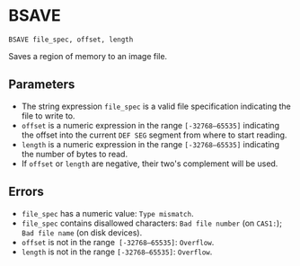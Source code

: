 # BSAVE
`BSAVE file_spec, offset, length`

Saves a region of memory to an image file.

## Parameters
* The string expression `file_spec` is a valid file specification indicating the file to write to.
* `offset` is a numeric expression in the range `[-32768—65535]` indicating the offset into the current `DEF SEG` segment from where to start reading.
* `length` is a numeric expression in the range `[-32768—65535]` indicating the number of bytes to read.
* If `offset` or `length` are negative, their two's complement will be used.
## Errors
* `file_spec` has a numeric value: `Type mismatch`.
* `file_spec` contains disallowed characters: `Bad file number` (on `CAS1:`); `Bad file name` (on disk devices).
* `offset` is not in the range` [-32768—65535]`: `Overflow`.
* `length` is not in the range `[-32768—65535]`: `Overflow`.